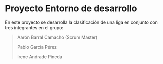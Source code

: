 # Proyecto Entorno de desarrollo
En este proyecto se desarrolla la clasificación de una liga en conjunto con tres integrantes en el grupo:
  > Aarón Barral Camacho (Scrum Master)
> 
  > Pablo García Pérez
> 
  > Irene Andrade Pineda
